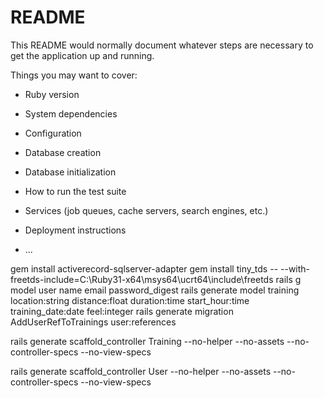 # README

This README would normally document whatever steps are necessary to get the
application up and running.

Things you may want to cover:

* Ruby version

* System dependencies

* Configuration

* Database creation

* Database initialization

* How to run the test suite

* Services (job queues, cache servers, search engines, etc.)

* Deployment instructions

* ...

gem install activerecord-sqlserver-adapter
gem install tiny_tds -- --with-freetds-include=C:\Ruby31-x64\msys64\ucrt64\include\freetds
rails g model user name email password_digest
rails generate model training location:string distance:float duration:time start_hour:time training_date:date feel:integer 
rails generate migration AddUserRefToTrainings user:references

rails generate scaffold_controller Training --no-helper --no-assets --no-controller-specs --no-view-specs

rails generate scaffold_controller User --no-helper --no-assets --no-controller-specs --no-view-specs